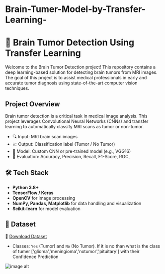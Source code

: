 # Brain-Tumer-Model-by-Transfer-Learning-

# 🧠 Brain Tumor Detection Using Transfer Learning

Welcome to the Brain Tumor Detection project! This repository contains a deep learning-based solution for detecting brain tumors from MRI images. The goal of this project is to assist medical professionals in early and accurate tumor diagnosis using state-of-the-art computer vision techniques.
## Project Overview

Brain tumor detection is a critical task in medical image analysis. This project leverages Convolutional Neural Networks (CNNs) and transfer learning to automatically classify MRI scans as tumor or non-tumor.
- 🔍 Input: MRI brain scan images
- 📈 Output: Classification label (Tumor / No Tumor)
- 🧠 Model: Custom CNN or pre-trained model (e.g., VGG16)
- 🧪 Evaluation: Accuracy, Precision, Recall, F1-Score, ROC,
## 🛠️ Tech Stack

- **Python 3.8+**
- **TensorFlow / Keras**
- **OpenCV** for image processing
- **NumPy, Pandas, Matplotlib** for data handling and visualization
- **Scikit-learn** for model evaluation
## 🧬 Dataset

📁 [Download Dataset]( https://drive.google.com/drive/folders/1vn6gFFzLShuHpN_zVczN1TRkyi17-NAa?usp=drive_link ) 

- Classes: `Yes` (Tumor) and `No` (No Tumor). If it is no than what is the class of tumer ['glioma','meningioma','notumor','pituitary'] with their Confidence Prediction 

![image alt](https://github.com/AManan651/public_ML-Parkinson_model-/blob/main/parkinson-disease-symptoms-infographic_1308-48394.jpg?raw=true) <br>

  
    
